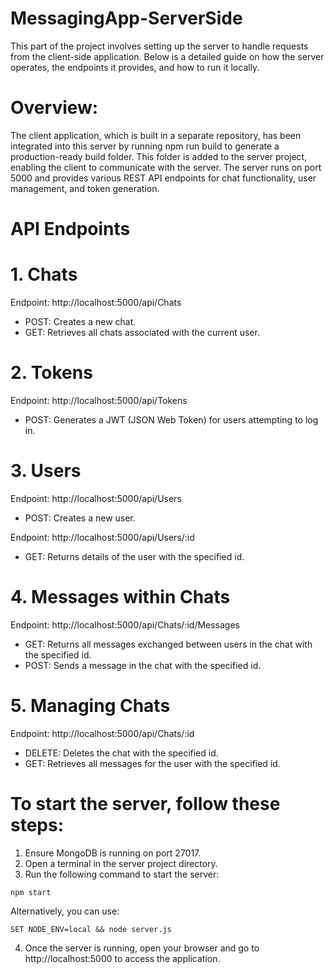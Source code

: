 
# MessagingApp-ServerSide
This part of the project involves setting up the server to handle requests from the client-side application. Below is a detailed guide on how the server operates, the endpoints it provides, and how to run it locally.

# Overview:
The client application, which is built in a separate repository, has been integrated into this server by running npm run build to generate a production-ready build folder. This folder is added to the server project, enabling the client to communicate with the server.
The server runs on port 5000 and provides various REST API endpoints for chat functionality, user management, and token generation.
# API Endpoints
# 1. Chats
Endpoint: http://localhost:5000/api/Chats
* POST: Creates a new chat.
* GET: Retrieves all chats associated with the current user.
# 2. Tokens
Endpoint: http://localhost:5000/api/Tokens
* POST: Generates a JWT (JSON Web Token) for users attempting to log in.
# 3. Users
Endpoint: http://localhost:5000/api/Users
* POST: Creates a new user.

Endpoint: http://localhost:5000/api/Users/:id
* GET: Returns details of the user with the specified id.

# 4. Messages within Chats
Endpoint: http://localhost:5000/api/Chats/:id/Messages
* GET: Returns all messages exchanged between users in the chat with the specified id.
* POST: Sends a message in the chat with the specified id.
  
# 5. Managing Chats
Endpoint: http://localhost:5000/api/Chats/:id

* DELETE: Deletes the chat with the specified id.
* GET: Retrieves all messages for the user with the specified id.



# To start the server, follow these steps:

1. Ensure MongoDB is running on port 27017.
2. Open a terminal in the server project directory.
3. Run the following command to start the server:
```
npm start

```
Alternatively, you can use:
```
SET NODE_ENV=local && node server.js

```
4. Once the server is running, open your browser and go to  http://localhost:5000  to access the application.
